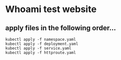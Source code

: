 # Whoami test website

## apply files in the following order...

```
kubectl apply -f namespace.yaml
kubectl apply -f deployment.yaml
kubectl apply -f service.yaml
kubectl apply -f httproute.yaml
```
